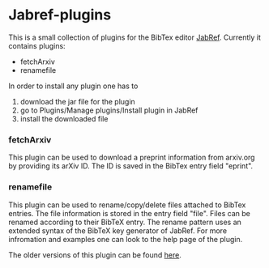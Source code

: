 # Jabref-plugins

This is a small collection of plugins for the BibTex editor [JabRef](http://jabref.sourceforge.net/).
Currently it contains plugins:

* fetchArxiv
* renamefile

In order to install any plugin one has to

1. download the jar file for the plugin
2. go to Plugins/Manage plugins/Install plugin in JabRef
3. install the downloaded file


### fetchArxiv
This plugin can be used to download a preprint information from arxiv.org by
providing its arXiv ID. The ID is saved in the BibTex entry field "eprint".

### renamefile
This plugin can be used to rename/copy/delete files attached to BibTex entries.
The file information is stored in the entry field "file". Files can be renamed
according to their BibTeX entry. The rename pattern uses an extended syntax of
the BibTeX key generator of JabRef. For more infromation and examples one can
look to the help page of the plugin.

The older versions of this plugin can be found [here](https://github.com/korv/Jabref-plugins/downloads).



